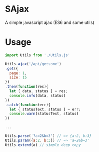 # SAjax
A simple javascript ajax (ES6 and some utils)

# Usage
```javascript
import Utils from './Utils.js'

Utils.ajax('/api/getsome')
.get({
  page: 1,
  size: 15
})
.then(function(res){
  let { data, status } = res;
  console.info(data, status)
})
.catch(function(err){
  let { statusText, status } = err;
  console.warn(statusText, status)
})

...

Utils.parse('?a=2&b=3') // => {a:2, b:3}
Utils.param({a:2, b:3}) // => 'a=2&b=3'
Utils.extend(a) // simple deep copy
```
